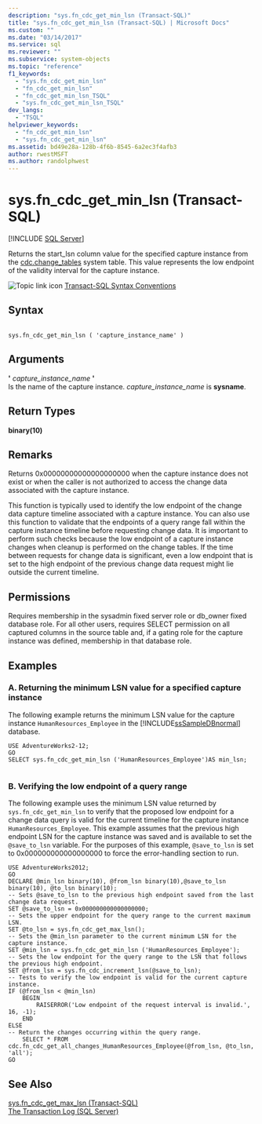 ```yaml
---
description: "sys.fn_cdc_get_min_lsn (Transact-SQL)"
title: "sys.fn_cdc_get_min_lsn (Transact-SQL) | Microsoft Docs"
ms.custom: ""
ms.date: "03/14/2017"
ms.service: sql
ms.reviewer: ""
ms.subservice: system-objects
ms.topic: "reference"
f1_keywords: 
  - "sys.fn_cdc_get_min_lsn"
  - "fn_cdc_get_min_lsn"
  - "fn_cdc_get_min_lsn_TSQL"
  - "sys.fn_cdc_get_min_lsn_TSQL"
dev_langs: 
  - "TSQL"
helpviewer_keywords: 
  - "fn_cdc_get_min_lsn"
  - "sys.fn_cdc_get_min_lsn"
ms.assetid: bd49e28a-128b-4f6b-8545-6a2ec3f4afb3
author: rwestMSFT
ms.author: randolphwest
---
```

# sys.fn_cdc_get_min_lsn (Transact-SQL)
[!INCLUDE [SQL Server](../../includes/applies-to-version/sqlserver.md)]

  Returns the start_lsn column value for the specified capture instance from the [cdc.change_tables](../../relational-databases/system-tables/cdc-change-tables-transact-sql.md) system table. This value represents the low endpoint of the validity interval for the capture instance.  
  
 ![Topic link icon](../../database-engine/configure-windows/media/topic-link.gif "Topic link icon") [Transact-SQL Syntax Conventions](../../t-sql/language-elements/transact-sql-syntax-conventions-transact-sql.md)  
  
## Syntax  
  
```  
  
sys.fn_cdc_get_min_lsn ( 'capture_instance_name' )  
```  
  
## Arguments  
 **'** *capture_instance_name* **'**  
 Is the name of the capture instance. *capture_instance_name* is **sysname**.  
  
## Return Types  
 **binary(10)**  
  
## Remarks  
 Returns 0x00000000000000000000 when the capture instance does not exist or when the caller is not authorized to access the change data associated with the capture instance.  
  
 This function is typically used to identify the low endpoint of the change data capture timeline associated with a capture instance. You can also use this function to validate that the endpoints of a query range fall within the capture instance timeline before requesting change data. It is important to perform such checks because the low endpoint of a capture instance changes when cleanup is performed on the change tables. If the time between requests for change data is significant, even a low endpoint that is set to the high endpoint of the previous change data request might lie outside the current timeline.  
  
## Permissions  
 Requires membership in the sysadmin fixed server role or db_owner fixed database role. For all other users, requires SELECT permission on all captured columns in the source table and, if a gating role for the capture instance was defined, membership in that database role.  
  
## Examples  
  
### A. Returning the minimum LSN value for a specified capture instance  
 The following example returns the minimum LSN value for the capture instance `HumanResources_Employee` in the [!INCLUDE[ssSampleDBnormal](../../includes/sssampledbnormal-md.md)] database.  
  
```  
USE AdventureWorks2-12;  
GO  
SELECT sys.fn_cdc_get_min_lsn ('HumanResources_Employee')AS min_lsn;  
  
```  
  
### B. Verifying the low endpoint of a query range  
 The following example uses the minimum LSN value returned by `sys.fn_cdc_get_min_lsn` to verify that the proposed low endpoint for a change data query is valid for the current timeline for the capture instance `HumanResources_Employee`. This example assumes that the previous high endpoint LSN for the capture instance was saved and is available to set the `@save_to_lsn` variable. For the purposes of this example, `@save_to_lsn` is set to 0x000000000000000000 to force the error-handling section to run.  
  
```  
USE AdventureWorks2012;  
GO  
DECLARE @min_lsn binary(10), @from_lsn binary(10),@save_to_lsn binary(10), @to_lsn binary(10);  
-- Sets @save_to_lsn to the previous high endpoint saved from the last change data request.  
SET @save_to_lsn = 0x000000000000000000;  
-- Sets the upper endpoint for the query range to the current maximum LSN.  
SET @to_lsn = sys.fn_cdc_get_max_lsn();  
-- Sets the @min_lsn parameter to the current minimum LSN for the capture instance.  
SET @min_lsn = sys.fn_cdc_get_min_lsn ('HumanResources_Employee');  
-- Sets the low endpoint for the query range to the LSN that follows the previous high endpoint.  
SET @from_lsn = sys.fn_cdc_increment_lsn(@save_to_lsn);  
-- Tests to verify the low endpoint is valid for the current capture instance.  
IF (@from_lsn < @min_lsn)  
    BEGIN  
        RAISERROR('Low endpoint of the request interval is invalid.', 16, -1);  
    END  
ELSE  
-- Return the changes occurring within the query range.  
    SELECT * FROM cdc.fn_cdc_get_all_changes_HumanResources_Employee(@from_lsn, @to_lsn, 'all');  
GO  
```  
  
## See Also  
 [sys.fn_cdc_get_max_lsn &#40;Transact-SQL&#41;](../../relational-databases/system-functions/sys-fn-cdc-get-max-lsn-transact-sql.md)   
 [The Transaction Log &#40;SQL Server&#41;](../../relational-databases/logs/the-transaction-log-sql-server.md)  
  
  
